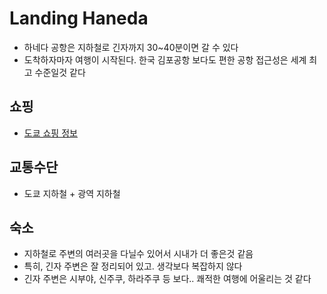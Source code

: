 # Landing Haneda
- 하네다 공항은 지하철로 긴자까지 30~40분이면 갈 수 있다
- 도착하자마자 여행이 시작된다. 한국 김포공항 보다도 편한 공항 접근성은 세계 최고 수준일것 같다

## 쇼핑
- [도쿄 쇼핑 정보]([shopping_tokyo.md](https://raw.githubusercontent.com/jeonghoonkang/like_music_n_trip/master/Tokyo_Japan/shopping_tokyo.md))

## 교통수단
- 도쿄 지하철 + 광역 지하철

## 숙소
- 지하철로 주변의 여러곳을 다닐수 있어서 시내가 더 좋은것 같음
- 특히, 긴자 주변은 잘 정리되어 있고. 생각보다 복잡하지 않다
- 긴자 주변은 시부야, 신주쿠, 하라주쿠 등 보다.. 쾌적한 여행에 어울리는 것 같다
